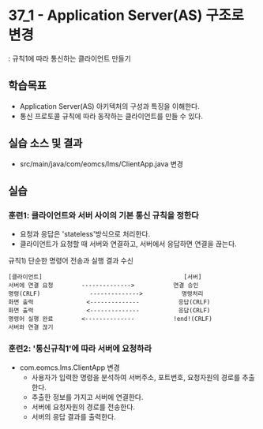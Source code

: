# 37_1 - Application Server(AS) 구조로 변경
: 규칙1에 따라 통신하는 클라이언트 만들기

## 학습목표

- Application Server(AS) 아키텍처의 구성과 특징을 이해한다.
- 통신 프로토콜 규칙에 따라 동작하는 클라이언트를 만들 수 있다.


## 실습 소스 및 결과
- src/main/java/com/eomcs/lms/ClientApp.java 변경

## 실습  

### 훈련1: 클라이언트와 서버 사이의 기본 통신 규칙을 정한다

- 요청과 응답은 'stateless'방식으로 처리한다.
- 클라이언트가 요청할 때 서버와 연결하고, 서버에서 응답하면 연결을 끊는다.


규칙1) 단순한 명령어 전송과 실행 결과 수신
```
[클라이언트]                                        [서버]
서버에 연결 요청        -------------->           연결 승인
명령(CRLF)              -------------->           명령처리
화면 출력               <--------------           응답(CRLF)
화면 출력               <--------------           응답(CRLF)
명령어 실행 완료        <--------------           !end!(CRLF)
서버와 연결 끊기
```

### 훈련2: '통신규칙1'에 따라 서버에 요청하라

- com.eomcs.lms.ClientApp 변경
  - 사용자가 입력한 명령을 분석하여 서버주소, 포트번호, 요청자원의 경로를 추출한다.
  - 추출한 정보를 가지고 서버에 연결한다.
  - 서버에 요청자원의 경로를 전송한다.
  - 서버의 응답 결과를 출력한다.